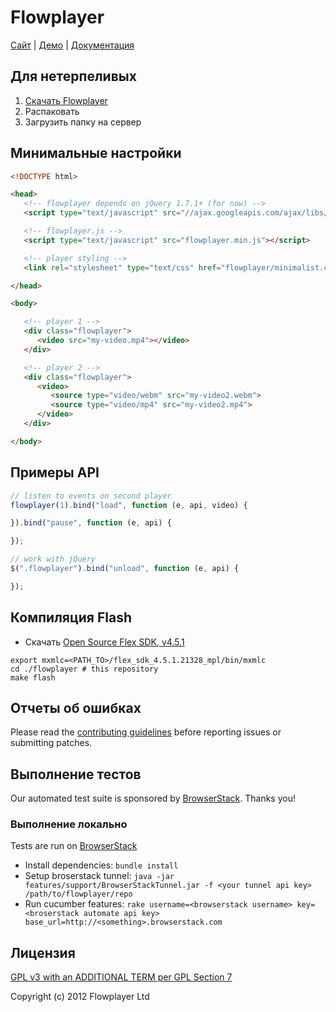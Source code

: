 
# Flowplayer

[Сайт](https://flowplayer.org) | [Демо](https://flowplayer.org/demos/) | [Документация](https://flowplayer.org/docs/)

## Для нетерпеливых

1. [Скачать Flowplayer](https://flowplayer.org/latest)
2. Распаковать
3. Загрузить папку на сервер


## Минимальные настройки

```html
<!DOCTYPE html>

<head>
   <!-- flowplayer depends on jQuery 1.7.1+ (for now) -->
   <script type="text/javascript" src="//ajax.googleapis.com/ajax/libs/jquery/1/jquery.min.js"></script>

   <!-- flowplayer.js -->
   <script type="text/javascript" src="flowplayer.min.js"></script>

   <!-- player styling -->
   <link rel="stylesheet" type="text/css" href="flowplayer/minimalist.css">

</head>

<body>

   <!-- player 1 -->
   <div class="flowplayer">
      <video src="my-video.mp4"></video>
   </div>

   <!-- player 2 -->
   <div class="flowplayer">
      <video>
         <source type="video/webm" src="my-video2.webm">
         <source type="video/mp4" src="my-video2.mp4">
      </video>
   </div>

</body>

```

## Примеры API

```js
// listen to events on second player
flowplayer(1).bind("load", function (e, api, video) {

}).bind("pause", function (e, api) {

});

// work with jQuery
$(".flowplayer").bind("unload", function (e, api) {

});
```

## Компиляция Flash

- Скачать [Open Source Flex SDK, v4.5.1](http://opensource.adobe.com/wiki/display/flexsdk/Download+Flex+4.5)

```
export mxmlc=<PATH_TO>/flex_sdk_4.5.1.21328_mpl/bin/mxmlc
cd ./flowplayer # this repository
make flash
```

## Отчеты об ошибках

Please read the [contributing guidelines](CONTRIBUTING.md) before reporting issues or submitting patches.

## Выполнение тестов

Our automated test suite is sponsored by [BrowserStack](http://browserstack.com). Thanks you!

### Выполнение локально

Tests are run on [BrowserStack](http://browserstack.com)

 * Install dependencies: `bundle install`
 * Setup broserstack tunnel: `java -jar features/support/BrowserStackTunnel.jar -f <your tunnel api key> /path/to/flowplayer/repo`
 * Run cucumber features: `rake username=<browserstack username> key=<broserstack automate api key> base_url=http://<something>.browserstack.com`

## Лицензия

[GPL v3 with an ADDITIONAL TERM per GPL Section 7](LICENSE.md)

Copyright (c) 2012 Flowplayer Ltd
